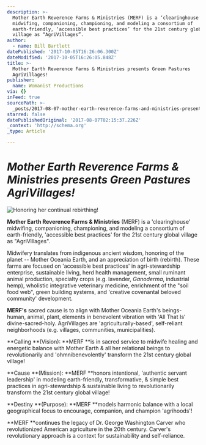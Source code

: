 ```yaml
---
description: >-
  Mother Earth Reverence Farms & Ministries (MERF) is a ‘clearinghouse’
  midwifing, companioning, championing, and modeling a consortium of
  earth-friendly, ‘accessible best practices’ for the 21st century global
  village as “AgriVillages”.
author:
  - name: Bill Bartlett
datePublished: '2017-10-05T16:26:06.300Z'
dateModified: '2017-10-05T16:26:05.848Z'
title: >-
  Mother Earth Reverence Farms & Ministries presents Green Pastures
  AgriVillages!
publisher:
  name: Womanist Productions
via: {}
inFeed: true
sourcePath: >-
  _posts/2017-08-07-mother-earth-reverence-farms-and-ministries-presents-green-pas.md
starred: false
datePublishedOriginal: '2017-08-07T02:15:37.226Z'
_context: 'http://schema.org'
_type: Article

---
```

# _**Mother Earth Reverence Farms & Ministries presents Green Pastures AgriVillages!**_
![Honoring her continual rebirthing!](https://s3-us-west-2.amazonaws.com/the-grid-img/p/20d59fb2e0100e359d7bb09337bcfb0e983bb77a.jpg)

**Mother Earth Reverence Farms & Ministries** (MERF) is a 'clearinghouse' midwifing, companioning, championing, and modeling a consortium of earth-friendly, 'accessible best practices' for the 21st century global village as "AgriVillages".

Midwifery translates from indigenous ancient wisdom, honoring of the planet -- Mother Oceania Earth, and an appreciation of birth (rebirth). These farms are focused on 'accessible best practices' in agri-stewardship enterprise, sustainable living, herd health management, small ruminant animal production, specialty crops (e.g. lavender, _Ganoderma_, industrial hemp), wholistic integrative veterinary medicine, enrichment of the "soil food web", green building systems, and 'creative covenantal beloved community' development.

**MERF's** sacred cause is to align with Mother Oceania Earth's beings-human, animal, plant, elements in benevolent vibration with 'All That Is' divine-sacred-holy. AgriVillages are 'agriculturally-based', self-reliant neighborhoods (e.g. villages, communities, municipalities).

**Calling **(Vision): **MERF **is in sacred service to midwife healing and energetic balance with Mother Earth & all her relational beings to revolutionarily and 'ohmnibenevolently' transform the 21st century global village!

**Cause **(Mission): **MERF **honors intentional, 'authentic servant leadership' in modeling earth-friendly, transformative, & simple best practices in agri-stewardship & sustainable living to revolutionarily transform the 21st century global village!

**Destiny **(Purpose): **MERF **models harmonic balance with a local geographical focus to encourage, companion, and champion 'agrihoods'!

**MERF **continues the legacy of Dr. George Washington Carver who revolutionized American agriculture in the 20th century. Carver's revolutionary approach is a context for sustainability and self-reliance.